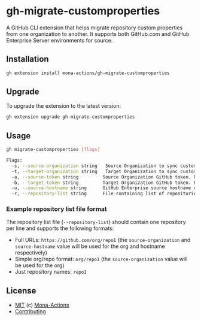 # gh-migrate-customproperties

A GitHub CLI extension that helps migrate repository custom properties from one organization to another. It supports both GitHub.com and GitHub Enterprise Server environments for source.

## Installation

```bash
gh extension install mona-actions/gh-migrate-customproperties
```

## Upgrade

To upgrade the extension to the latest version:

```bash
gh extension upgrade gh-migrate-customproperties
```

## Usage

```bash
gh migrate-customproperties [flags]

Flags:
  -s, --source-organization string   Source Organization to sync custom properties from
  -t, --target-organization string   Target Organization to sync custom properties to
  -a, --source-token string         Source Organization GitHub token. Required scopes: read:org, read:user, user:email
  -b, --target-token string         Target Organization GitHub token. Required scopes: admin:org
  -u, --source-hostname string      GitHub Enterprise source hostname url (optional) Ex. https://github.example.com
  -r, --repository-list string      File containing list of repositories to sync properties from. One repository per line.
```

### Example repository list file format

The repository list file (`--repository-list`) should contain one repository per line and supports the following formats:
- Full URLs: `https://github.com/org/repo1` (the `source-organization` and `source-hostname` value will be used for the org and hostname respectively)
- Simple org/repo format: `org/repo1` (the `source-organization` value will be used for the org)
- Just repository names: `repo1`

## License

- [MIT](./LICENSE) (c) [Mona-Actions](https://github.com/mona-actions)
- [Contributing](./CONTRIBUTING.md)

